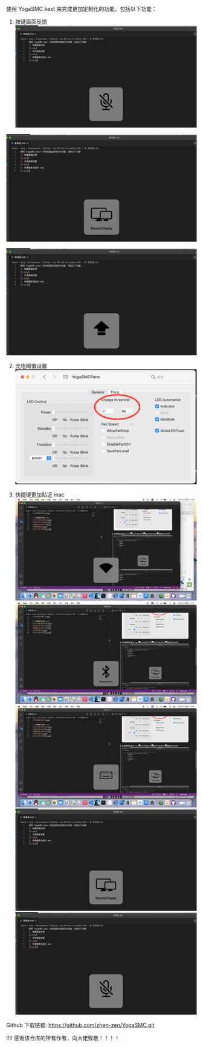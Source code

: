 使用 YogaSMC.kext 来完成更加定制化的功能，包括以下功能：
1. 按键画面反馈
![Mic静音](1.png)

![多屏](2.png)

![CapsLock按键](3.png)

2. 充电阈值设置
![充电阈值设置](4.png)

3. 快捷键更加贴近 mac
![wifi开启/关闭](5.png)
![蓝牙开启/关闭](6.png)
![键盘开启/关闭](7.png)
![多屏切换](2.png)
![Mic开启/关闭](1.png)

Github 下载链接: https://github.com/zhen-zen/YogaSMC.git




!!!! 感谢该仓库的所有作者，向大佬致敬！！！！
